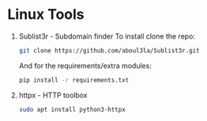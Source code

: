 # Linux Tools

1. Sublist3r - Subdomain finder
   To install clone the repo:
   ```bash
   git clone https://github.com/aboul3la/Sublist3r.git
   ```
   And for the requirements/extra modules:
   ```bash
   pip install -r requirements.txt
   ```

2. httpx - HTTP toolbox
   ```bash
   sudo apt install python3-httpx
   ```